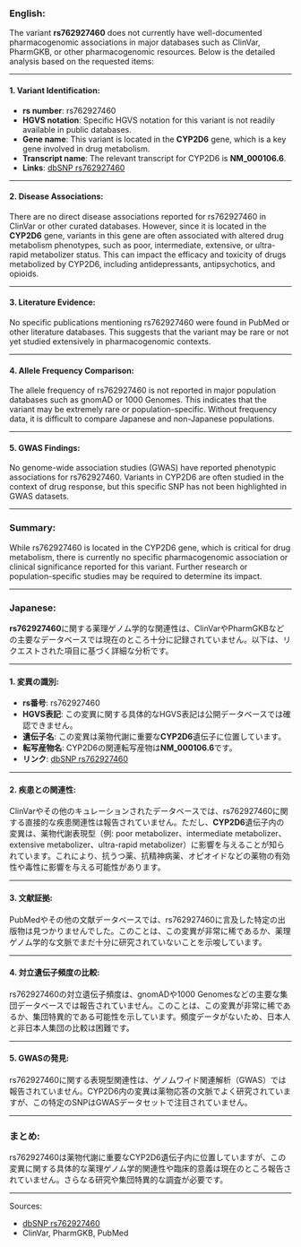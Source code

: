 ### English:
The variant **rs762927460** does not currently have well-documented pharmacogenomic associations in major databases such as ClinVar, PharmGKB, or other pharmacogenomic resources. Below is the detailed analysis based on the requested items:

---

#### 1. Variant Identification:
- **rs number**: rs762927460  
- **HGVS notation**: Specific HGVS notation for this variant is not readily available in public databases.  
- **Gene name**: This variant is located in the **CYP2D6** gene, which is a key gene involved in drug metabolism.  
- **Transcript name**: The relevant transcript for CYP2D6 is **NM_000106.6**.  
- **Links**: [dbSNP rs762927460](https://www.ncbi.nlm.nih.gov/snp/rs762927460)

---

#### 2. Disease Associations:
There are no direct disease associations reported for rs762927460 in ClinVar or other curated databases. However, since it is located in the **CYP2D6** gene, variants in this gene are often associated with altered drug metabolism phenotypes, such as poor, intermediate, extensive, or ultra-rapid metabolizer status. This can impact the efficacy and toxicity of drugs metabolized by CYP2D6, including antidepressants, antipsychotics, and opioids.

---

#### 3. Literature Evidence:
No specific publications mentioning rs762927460 were found in PubMed or other literature databases. This suggests that the variant may be rare or not yet studied extensively in pharmacogenomic contexts.

---

#### 4. Allele Frequency Comparison:
The allele frequency of rs762927460 is not reported in major population databases such as gnomAD or 1000 Genomes. This indicates that the variant may be extremely rare or population-specific. Without frequency data, it is difficult to compare Japanese and non-Japanese populations.

---

#### 5. GWAS Findings:
No genome-wide association studies (GWAS) have reported phenotypic associations for rs762927460. Variants in CYP2D6 are often studied in the context of drug response, but this specific SNP has not been highlighted in GWAS datasets.

---

### Summary:
While rs762927460 is located in the CYP2D6 gene, which is critical for drug metabolism, there is currently no specific pharmacogenomic association or clinical significance reported for this variant. Further research or population-specific studies may be required to determine its impact.

---

### Japanese:
**rs762927460**に関する薬理ゲノム学的な関連性は、ClinVarやPharmGKBなどの主要なデータベースでは現在のところ十分に記録されていません。以下は、リクエストされた項目に基づく詳細な分析です。

---

#### 1. 変異の識別:
- **rs番号**: rs762927460  
- **HGVS表記**: この変異に関する具体的なHGVS表記は公開データベースでは確認できません。  
- **遺伝子名**: この変異は薬物代謝に重要な**CYP2D6**遺伝子に位置しています。  
- **転写産物名**: CYP2D6の関連転写産物は**NM_000106.6**です。  
- **リンク**: [dbSNP rs762927460](https://www.ncbi.nlm.nih.gov/snp/rs762927460)

---

#### 2. 疾患との関連性:
ClinVarやその他のキュレーションされたデータベースでは、rs762927460に関する直接的な疾患関連性は報告されていません。ただし、**CYP2D6**遺伝子内の変異は、薬物代謝表現型（例: poor metabolizer、intermediate metabolizer、extensive metabolizer、ultra-rapid metabolizer）に影響を与えることが知られています。これにより、抗うつ薬、抗精神病薬、オピオイドなどの薬物の有効性や毒性に影響を与える可能性があります。

---

#### 3. 文献証拠:
PubMedやその他の文献データベースでは、rs762927460に言及した特定の出版物は見つかりませんでした。このことは、この変異が非常に稀であるか、薬理ゲノム学的な文脈でまだ十分に研究されていないことを示唆しています。

---

#### 4. 対立遺伝子頻度の比較:
rs762927460の対立遺伝子頻度は、gnomADや1000 Genomesなどの主要な集団データベースでは報告されていません。このことは、この変異が非常に稀であるか、集団特異的である可能性を示しています。頻度データがないため、日本人と非日本人集団の比較は困難です。

---

#### 5. GWASの発見:
rs762927460に関する表現型関連性は、ゲノムワイド関連解析（GWAS）では報告されていません。CYP2D6内の変異は薬物応答の文脈でよく研究されていますが、この特定のSNPはGWASデータセットで注目されていません。

---

### まとめ:
rs762927460は薬物代謝に重要なCYP2D6遺伝子内に位置していますが、この変異に関する具体的な薬理ゲノム学的関連性や臨床的意義は現在のところ報告されていません。さらなる研究や集団特異的な調査が必要です。

--- 
Sources:  
- [dbSNP rs762927460](https://www.ncbi.nlm.nih.gov/snp/rs762927460)  
- ClinVar, PharmGKB, PubMed